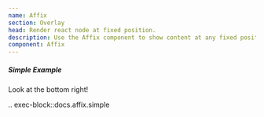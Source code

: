```yaml
---
name: Affix
section: Overlay
head: Render react node at fixed position.
description: Use the Affix component to show content at any fixed positon inside your app.
component: Affix
---
```


##### Simple Example

Look at the bottom right!

.. exec-block::docs.affix.simple
